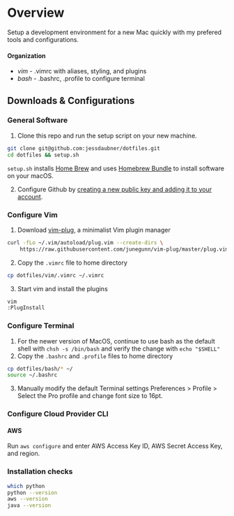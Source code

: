 # Overview
Setup a development environment for a new Mac quickly with my prefered tools and configurations.

#### Organization
* *vim* - .vimrc with aliases, styling, and plugins
* *bash* - .bashrc, .profile to configure terminal

## Downloads & Configurations

### General Software
1. Clone this repo and run the setup script on your new machine.

```bash
git clone git@github.com:jessdaubner/dotfiles.git
cd dotfiles && setup.sh
```
`setup.sh` installs [Home Brew](https://brew.sh/) and uses [Homebrew Bundle](https://github.com/Homebrew/homebrew-bundle) to install software on your macOS.

2. Configure Github by [creating a new public key and adding it to your account](https://help.github.com/articles/generating-a-new-ssh-key-and-adding-it-to-the-ssh-agent/).

### Configure Vim
1. Download [vim-plug](https://github.com/junegunn/vim-plug), a minimalist Vim plugin manager
```bash
curl -fLo ~/.vim/autoload/plug.vim --create-dirs \
    https://raw.githubusercontent.com/junegunn/vim-plug/master/plug.vim
```
2. Copy the `.vimrc` file to home directory
```bash
cp dotfiles/vim/.vimrc ~/.vimrc
```
3. Start vim and install the plugins
```bash
vim
:PlugInstall
```

### Configure Terminal
1. For the newer version of MacOS, continue to use bash as the default shell with `chsh -s /bin/bash` and verify the change with `echo "$SHELL"`
2. Copy the `.bashrc` and `.profile` files to home directory
```bash
cp dotfiles/bash/* ~/
source ~/.bashrc
```
3. Manually modify the default Terminal settings Preferences > Profile > Select the Pro profile and change font size to 16pt.

### Configure Cloud Provider CLI
#### AWS
Run `aws configure` and enter AWS Access Key ID, AWS Secret Access Key, and region.

### Installation checks
```bash
which python
python --version
aws --version
java --version
```
